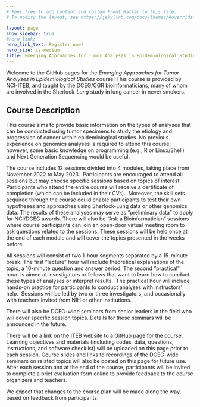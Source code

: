 ```yaml
---
# Feel free to add content and custom Front Matter to this file.
# To modify the layout, see https://jekyllrb.com/docs/themes/#overriding-theme-defaults

layout: page
show_sidebar: true
#hero_link:
hero_link_text: Register now!
hero_size: is-medium
title: Emerging Approaches for Tumor Analyses in Epidemiological Studies
---
```


Welcome to the GitHub pages for the *Emerging Approaches for Tumor Analyses in Epidemiological Studies* course! This course is provided by NCI-ITEB, and taught by the DCEG/CGR bioinformaticians, many of whom are involved in the Sherlock-*Lung* study in lung cancer in never smokers.

## Course Description

This course aims to provide basic information on the types of analyses that can be conducted using tumor specimens to study the etiology and progression of cancer within epidemiological studies. No previous experience on genomics analyses is required to attend this course; however, some basic knowledge on programming (e.g., R or Linux/Shell) and Next Generation Sequencing would be useful. 

The course includes 12 sessions divided into 4 modules, taking place from November 2022 to May 2023.  Participants are encouraged to attend all sessions but may choose specific sessions based on topics of interest. Participants who attend the entire course will receive a certificate of completion (which can be included in their CVs).  Moreover, the skill sets acquired through the course could enable participants to test their own hypotheses and approaches using Sherlock-Lung data or other genomics data. The results of these analyses may serve as “preliminary data” to apply for NCI/DCEG awards. There will also be “Ask a Bioinformatician” sessions where course participants can join an open-door virtual meeting room to ask questions related to the sessions. These sessions will be held once at the end of each module and will cover the topics presented in the weeks before.

All sessions will consist of two 1-hour segments separated by a 15-minute break. The first “lecture” hour will include theoretical explanations of the topic, a 10-minute question and answer period. The second “practical” hour  is aimed at investigators or fellows that want to learn how to conduct these types of analyses or interpret results.  The practical hour will include hands-on practice for participants to conduct analyses with instructors’ help.  Sessions will be led by two or three investigators, and occasionally with teachers invited from NIH or other institutions.

There will also be DCEG-wide seminars from senior leaders in the field who will cover specific session topics. Details for these seminars will be announced in the future.

There will be a link on the ITEB website to a GitHub page for the course. Learning objectives and materials (including codes, data, questions, instructions, and software checklist) will be uploaded on this page prior to each session. Course slides and links to recordings of the DCEG-wide seminars on related topics will also be posted on this page for future use. After each session and at the end of the course, participants will be invited to complete a brief evaluation form online to provide feedback to the course organizers and teachers. 

We expect that changes to the course plan will be made along the way, based on feedback from participants.
